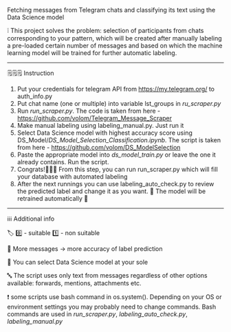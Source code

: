Fetching messages from Telegram chats and classifying its text using the Data Science model

❕ This project solves the problem: selection of participants from chats corresponding to your pattern, which will be created after manually labeling a pre-loaded certain number of messages and based on which the machine learning model will be trained for further automatic labeling.

--------------------------------------------------------------

🗒🗒🗒 Instruction

1. Put your credentials for telegram API from https://my.telegram.org/ to auth_info.py
2. Put chat name (one or multiple) into variable lst_groups in *ru_scraper.py*
3. Run *run_scraper.py*. The code is taken from here - https://github.com/volom/Telegram_Message_Scraper
4. Make manual labeling using labeling_manual.py. Just run it
5. Select Data Science model with highest accuracy score using DS_Model/*DS_Model_Selection_Classification.ipynb*. The script is taken from here - https://github.com/volom/DS_ModelSelection
6. Paste the appropriate model into *ds_model_train.py* or leave the one it already contains. Run the script.
7. Congrats!🎉🎉🎉 From this step, you can run run_scraper.py which will fill your database with automated labeling
8. After the next runnings you can use labeling_auto_check.py to review the predicted label and change it as you want. 🤖 The model will be retrained automatically 🤖

--------------------------------------------------------------

ℹ️ℹ️ℹ️ Additional info

🏷 0️⃣ - suitable 1️⃣ - non suitable

🧠 More messages -> more accuracy of label prediction

🔭 You can select Data Science model at your sole

🔤 The script uses only text from messages regardless of other options available: forwards, mentions, attachments etc.

❗️ some scripts use bash command in os.system(). Depending on your OS or environment settings you may probably need to change commands. Bash commands are used in *run_scraper.py*, *labeling_auto_check.py*, *labeling_manual.py*
